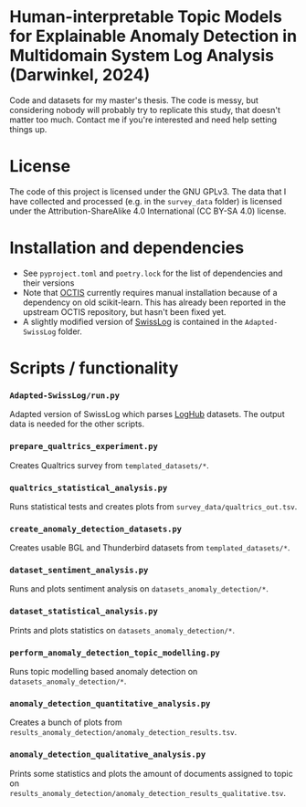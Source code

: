 # Human-interpretable Topic Models for Explainable Anomaly Detection in Multidomain System Log Analysis (Darwinkel, 2024)

Code and datasets for my master's thesis. The code is messy, but considering nobody will probably try to replicate this study, that doesn't matter too much. Contact me if you're interested and need help setting things up.

# License
The code of this project is licensed under the GNU GPLv3. The data that I have collected and processed (e.g. in the `survey_data` folder) is licensed under the Attribution-ShareAlike 4.0 International (CC BY-SA 4.0) license.

# Installation and dependencies

- See `pyproject.toml` and `poetry.lock` for the list of dependencies and their versions
- Note that [OCTIS](https://github.com/MIND-Lab/OCTIS) currently requires manual installation because of a dependency on old scikit-learn. This has already been reported in the upstream OCTIS repository, but hasn't been fixed yet.
- A slightly modified version of [SwissLog](https://github.com/IntelligentDDS/SwissLog) is contained in the `Adapted-SwissLog` folder.

# Scripts / functionality

### `Adapted-SwissLog/run.py`
Adapted version of SwissLog which parses [LogHub](https://github.com/logpai/loghub) datasets. The output data is needed for the other scripts.

### `prepare_qualtrics_experiment.py`

Creates Qualtrics survey from `templated_datasets/*`.

### `qualtrics_statistical_analysis.py`

Runs statistical tests and creates plots from `survey_data/qualtrics_out.tsv`.

### `create_anomaly_detection_datasets.py`

Creates usable BGL and Thunderbird datasets from `templated_datasets/*`.

### `dataset_sentiment_analysis.py`

Runs and plots sentiment analysis on `datasets_anomaly_detection/*`.

### `dataset_statistical_analysis.py`

Prints and plots statistics on `datasets_anomaly_detection/*`.

### `perform_anomaly_detection_topic_modelling.py`

Runs topic modelling based anomaly detection on `datasets_anomaly_detection/*`.

### `anomaly_detection_quantitative_analysis.py`

Creates a bunch of plots from `results_anomaly_detection/anomaly_detection_results.tsv`.

### `anomaly_detection_qualitative_analysis.py`

Prints some statistics and plots the amount of documents assigned to topic on `results_anomaly_detection/anomaly_detection_results_qualitative.tsv`.

